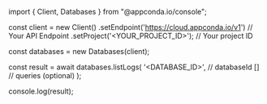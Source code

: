import { Client, Databases } from "@appconda.io/console";

const client = new Client()
    .setEndpoint('https://cloud.appconda.io/v1') // Your API Endpoint
    .setProject('<YOUR_PROJECT_ID>'); // Your project ID

const databases = new Databases(client);

const result = await databases.listLogs(
    '<DATABASE_ID>', // databaseId
    [] // queries (optional)
);

console.log(result);
